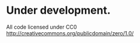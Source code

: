 # Under development.

All code licensed under CC0
http://creativecommons.org/publicdomain/zero/1.0/
